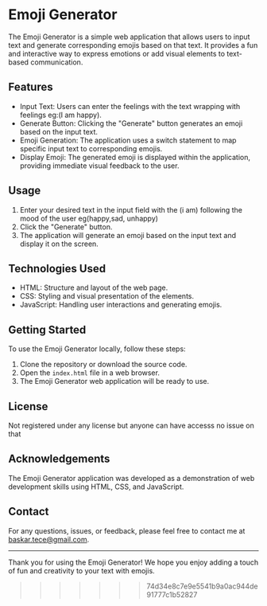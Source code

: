 
# Emoji Generator

The Emoji Generator is a simple web application that allows users to input text and generate corresponding emojis based on that text. It provides a fun and interactive way to express emotions or add visual elements to text-based communication.

## Features

- Input Text: Users can enter the feelings with the text wrapping with feelings eg:(I am happy).
- Generate Button: Clicking the "Generate" button generates an emoji based on the input text.
- Emoji Generation: The application uses a switch statement to map specific input text to corresponding emojis.
- Display Emoji: The generated emoji is displayed within the application, providing immediate visual feedback to the user.

## Usage

1. Enter your desired text in the input field with the (i am) following the mood of the user eg(happy,sad, unhappy)
2. Click the "Generate" button.
3. The application will generate an emoji based on the input text and display it on the screen.

## Technologies Used

- HTML: Structure and layout of the web page.
- CSS: Styling and visual presentation of the elements.
- JavaScript: Handling user interactions and generating emojis.

## Getting Started

To use the Emoji Generator locally, follow these steps:

1. Clone the repository or download the source code.
2. Open the `index.html` file in a web browser.
3. The Emoji Generator web application will be ready to use.

## License

Not registered under any license but anyone can have accesss no issue on that


## Acknowledgements

The Emoji Generator application was developed as a demonstration of web development skills using HTML, CSS, and JavaScript.

## Contact

For any questions, issues, or feedback, please feel free to contact me at baskar.tece@gmail.com.

---

Thank you for using the Emoji Generator! We hope you enjoy adding a touch of fun and creativity to your text with emojis.
>>>>>>> 74d34e8c7e9e5541b9a0ac944de91777c1b52827
